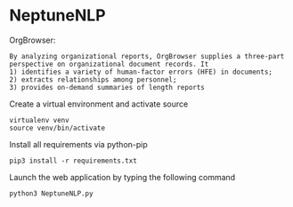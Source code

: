 # NeptuneNLP

OrgBrowser:

    By analyzing organizational reports, OrgBrowser supplies a three-part perspective on organizational document records. It
    1) identifies a variety of human-factor errors (HFE) in documents;
    2) extracts relationships among personnel;
    3) provides on-demand summaries of length reports
    
Create a virtual environment and activate source
      
    virtualenv venv
    source venv/bin/activate

Install all requirements via python-pip

    pip3 install -r requirements.txt

Launch the web application by typing the following command

    python3 NeptuneNLP.py
